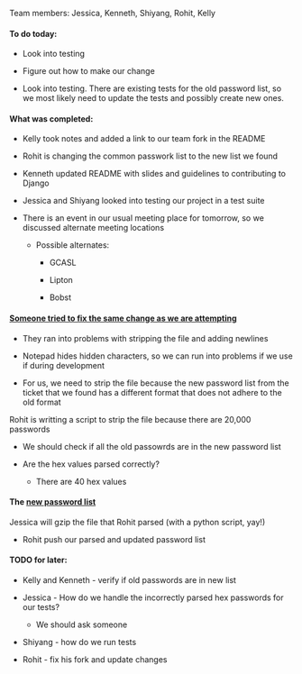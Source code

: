 Team members: Jessica, Kenneth, Shiyang, Rohit, Kelly

#### To do today:

* Look into testing

* Figure out how to make our change

* Look into testing. There are existing tests for the old password list, so we most likely need to update the tests and possibly create new ones. 

#### What was completed:

* Kelly took notes and added a link to our team fork in the README

* Rohit is changing the common passwork list to the new list we found 

* Kenneth updated README with slides and guidelines to contributing to Django

* Jessica and Shiyang looked into testing our project in a test suite

* There is an event in our usual meeting place for tomorrow, so we discussed alternate meeting locations

	* Possible alternates:

		* GCASL
		
		* Lipton
		
		* Bobst

#### [Someone tried to fix the same change as we are attempting](https://stackoverflow.com/questions/36185623/django-1-9-common-password-validator-strange-behaviour)

* They ran into problems with stripping the file and adding newlines

* Notepad hides hidden characters, so we can run into problems if we use if during development

* For us, we need to strip the file because the new password list from the ticket that we found has a different format that does not adhere to the old format

Rohit is writting a script to strip the file because there are 20,000 passwords

* We should check if all the old passowrds are in the new password list

* Are the hex values parsed correctly?

	* There are 40 hex values

#### The [new password list](https://gist.github.com/roycewilliams/281ce539915a947a23db17137d91aeb7)

Jessica will gzip the file that Rohit parsed (with a python script, yay!)

* Rohit push our parsed and updated password list

#### TODO for later:

* Kelly and Kenneth - verify if old passwords are in new list

* Jessica - How do we handle the incorrectly parsed hex passwords for our tests?

	* We should ask someone

* Shiyang - how do we run tests

* Rohit - fix his fork and update changes
